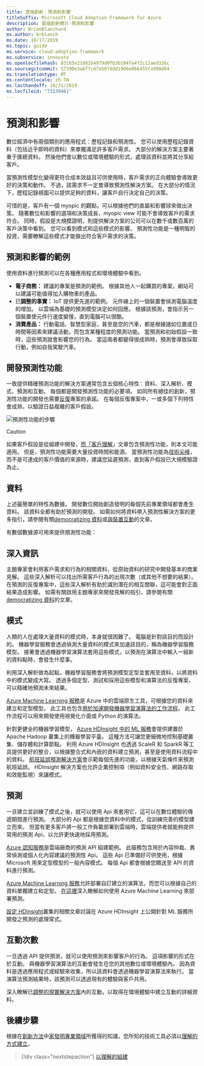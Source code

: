 ```yaml
---
title: 雲端創新：預測和影響
titleSuffix: Microsoft Cloud Adoption Framework for Azure
description: 雲端創新簡介-預測和影響
author: BrianBlanchard
ms.author: brblanch
ms.date: 10/17/2019
ms.topic: guide
ms.service: cloud-adoption-framework
ms.subservice: innovate
ms.openlocfilehash: 83165e21882b4979d0fb3b104fa4f2c12aed326c
ms.sourcegitcommit: 57390e3a6f7cd7a507ddd1906e866455fa998d84
ms.translationtype: MT
ms.contentlocale: zh-TW
ms.lasthandoff: 10/31/2019
ms.locfileid: "73239461"
---
```

# <a name="predict-and-influence"></a>預測和影響

數位經濟中有兩個類別的應用程式：歷程記錄和預測性。 您可以使用歷程記錄資料（包括近乎即時的資料）來單獨滿足許多客戶需求。 大部分的解決方案主要著重于匯總資料。 然後他們會以數位或環境體驗的形式，處理該資料並將其分享給客戶。

當預測性模型化變得更符合成本效益且可供使用時，客戶需求的正向體驗會導致更好的決策和動作。 不過，該需求不一定會導致預測性解決方案。 在大部分的情況下，歷程記錄視圖可以提供足夠的資料，讓客戶自行決定自己的決策。

可惜的是，客戶有一個 myopic 的觀點，可以根據他們的直屬和影響球來做出決策。 隨著數位和影響的選項和決策成長，myopic view 可能不會導致客戶的需求符合。 同時，假設是大規模證明，則提供解決方案的公司可以在數千或數百萬的客戶決策中看到。 您可以看到模式和這些模式的影響。 預測性功能是一種明智的投資，需要瞭解這些模式才能做出符合客戶需求的決策。

## <a name="examples-of-predictions-and-influence"></a>預測和影響的範例

使用資料進行預測可以在各種應用程式和環境體驗中看到。

- **電子商務：** 建議的專案是預測的範例。 根據其他人一起購買的專案，網站可以建議可能值得加入購物車的產品。
- 已**調整的事實：** IoT 提供更先進的範例。 元件線上的一個裝置會偵測電腦溫度的增加。 以雲端為基礎的預測模型決定如何回應。 根據該預測，會指示另一個裝置使元件行速度變慢，直到電腦可以很酷。
- **消費產品：** 行動電話、智慧型家庭，甚至是您的汽車，都是根據諸如位置或日時間等因素來建議活動，而包含某種程度的預測功能。 當預測和初始假設一致時，這些預測就會影響您的行為。 當這兩者都變得很成熟時，預測會導致採取行動，例如自我駕駛汽車。

## <a name="developing-predictive-capabilities"></a>開發預測性功能

一致提供精確預測功能的解決方案通常包含五個核心特性：資料、深入解析、模式、預測和互動。 每個都是開發預測性功能的必要項。 如同所有絕佳的創新，預測性功能的開發也需要[反復](./index.md#commitment-to-iteration)專案的承諾。 在每個反復專案中，一或多個下列特性會成熟，以驗證日益複雜的客戶假設。

![預測性功能的步驟](../../_images/innovate/predict-and-influence.png)

> [!CAUTION]
> 如果客戶假設是從組建中開發，[而「客戶理解](./build.md)」文章包含預測性功能，則本文可能適用。 但是，預測性功能需要大量投資時間和能源。 當預測性功能為[技術尖峰](./build.md#reduce-complexity-and-delay-technical-spikes)，而不是可達成的客戶價值的來源時，建議您延遲預測，直到客戶假設已大規模驗證為止。

## <a name="data"></a>資料

上述最簡單的特性為數據。 開發數位開始創造發明的每個先前專業領域都會產生資料。 該資料全都有助於預測的開發。 如需如何將資料帶入預測性解決方案的更多指引，請參閱有關[democratizing 資料](./data.md)或[與裝置互動](./devices.md)的文章。

有數個數據源可用來提供預測性功能：

## <a name="insights"></a>深入資訊

主題專家會利用客戶需求和行為的相關資料，從原始資料的研究中開發基本的商業見解。 這些深入解析可以找出所需客戶行為的出現次數（或其他不想要的結果）。 在預測的反復專案中，這些深入解析有助於識別潛在的相互關聯，這可能會對正面結果造成影響。 如需有關啟用主題專家來開發見解的指引，請參閱有關[democratizing 資料](./data.md)的文章。

## <a name="patterns"></a>模式

人類的人在處理大量資料的模式時，本身就很困難了。 電腦是針對該目的而設計的。 機器學習服務會透過偵測大量資料的模式來加速該目的，稱為機器學習服務模型。 接著會透過機器學習演算法套用這些模式，以預測在演算法中輸入一組新的資料點時，會發生什麼事。

利用深入解析做為起點，機器學習服務會將預測模型定型並套用至資料，以將資料中的模式變成大寫。 透過多個定型、測試和採用這些模型和演算法的反復專案，可以精確地預測未來結果。

[Azure Machine Learning 服務](https://docs.microsoft.com/azure/machine-learning/service/overview-what-is-azure-ml)是 Azure 中的雲端原生工具，可根據您的資料來建立和定型模型。 此工具也包含[用於加速開發機器學習演算法的工作流程](https://docs.microsoft.com/azure/machine-learning/service/concept-azure-machine-learning-architecture)。 此工作流程可以用來開發使用視覺化介面或 Python 的演算法。

針對更健全的機器學習模型， [Azure HDInsight 中的 ML 服務](https://docs.microsoft.com/azure/hdinsight/r-server/r-server-overview)會提供建置於 Apache Hadoop 叢集上的機器學習平臺。 這種方法可讓您更細微地控制基礎叢集、儲存體和計算節點。 利用 Azure HDInsight 也透過 ScaleR 和 SparkR 等工具提供更好的整合，以根據整合式和內嵌的資料建立預測，甚至是使用資料流程中的資料。 [航班延誤預測解決方案](https://docs.microsoft.com/azure/hdinsight/hdinsight-hadoop-r-scaler-sparkr)會示範每個先進的功能，以根據天氣條件來預測航班延誤。 HDInsight 解決方案也允許企業控制項（例如資料安全性、網路存取和效能監視）來讓模式。

## <a name="predictions"></a>預測

一旦建立並訓練了模式之後，就可以使用 Api 來套用它，這可以在數位體驗的傳遞期間進行預測。 大部分的 Api 都是根據您資料中的模式，從訓練完善的模型建立而來。 但當有更多客戶將一般工作負載部署到雲端時，雲端提供者就能夠提供常用的預測 Api，以允許更快速地採用預測。

[Azure 認知服務](https://docs.microsoft.com/azure/cognitive-services)是雲端廠商的預測 API 組建範例。 此服務包含用於內容仲裁、異常偵測或個人化內容建議的預測性 Api。 這些 Api 已準備好可供使用，根據 Microsoft 用來定型模型的一般內容模式。 每個 Api 都會根據您饋送至 API 的資料進行預測。

[Azure Machine Learning 服務](https://docs.microsoft.com/azure/machine-learning)允許部署自訂建立的演算法，而您可以根據自己的資料單獨建立和定型。 [在這裡](https://docs.microsoft.com/azure/machine-learning/service/how-to-deploy-and-where)深入瞭解如何使用 Azure Machine Learning 來部署預測。

[設定 HDInsight](https://docs.microsoft.com/azure/hdinsight/hdinsight-hadoop-provision-linux-clusters)叢集的相關文章討論在 Azure HDInsight 上公開針對 ML 服務所開發之預測的處理常式。

## <a name="interactions"></a>互動次數

一旦透過 API 提供預測，就可以使用預測來影響客戶的行為。 這項影響的形式在於互動。 與機器學習演算法的互動會發生在您的其他數位或環境體驗內。 因為資料是透過應用程式或經驗來收集，所以該資料會透過機器學習演算法來執行。 當演算法預測結果時，該預測可以透過現有的體驗與客戶共用。

深入瞭解已[調整的現實解決方案](./devices.md#adjusted-reality)內的互動，以取得在環境體驗中建立互動的詳細資料。

## <a name="next-steps"></a>後續步驟

根據在[創新方法](./index.md)中[家發明專業領域](./invention.md)所獲得的知識，您所知的技術工具必須以[理解的方式建立](./build.md)。

> [!div class="nextstepaction"]
> [以理解的組建](./build.md)
